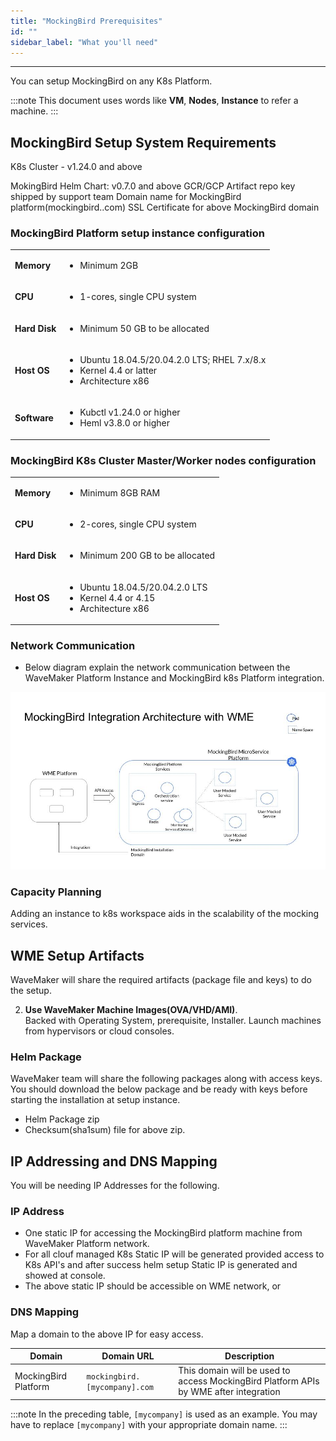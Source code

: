 ```yaml
---
title: "MockingBird Prerequisites"
id: ""
sidebar_label: "What you'll need"
---
```

---

You can setup MockingBird on any K8s Platform.

:::note
This document uses words like **VM**, **Nodes**, **Instance** to refer a machine.
:::

## MockingBird Setup System Requirements

K8s Cluster - v1.24.0 and above

MokingBird Helm Chart: v0.7.0 and above
GCR/GCP Artifact repo key shipped by support team
Domain name for MockingBird platform(mockingbird.<domainname>.com)
SSL Certificate for above MockingBird domain

### MockingBird Platform setup instance configuration

<table><tbody><tr><td><strong>Memory</strong></td><td><ul><li>Minimum 2GB</li></ul></td></tr><tr><td><strong>CPU</strong></td><td><ul><li>1-cores, single CPU system</li></ul></td></tr><tr><td><strong>Hard Disk</strong></td><td><ul><li>Minimum&nbsp;50 GB to be allocated</li></td></tr><tr><td><strong>Host OS</strong></td><td><ul><li>Ubuntu 18.04.5/20.04.2.0 LTS;  RHEL 7.x/8.x</li><li>Kernel 4.4 or latter</li><li>Architecture x86</li></ul></td></tr>
<tr><td><strong>Software</strong></td><td><ul><li>Kubctl v1.24.0 or higher</li><li>Heml v3.8.0 or higher</li></ul></li></td></tr></tbody></table>

### MockingBird K8s Cluster Master/Worker nodes configuration

<table><tbody><tr><td><strong>Memory</strong></td><td><ul><li>Minimum 8GB RAM</li></ul></td></tr><tr><td><strong>CPU</strong></td><td><ul><li>2-cores, single CPU system</li></ul></td></tr><tr><td><strong>Hard Disk</strong></td><td><ul><li>Minimum&nbsp;200 GB to be allocated</li></ul></li></td></tr><tr><td><strong>Host OS</strong></td><td><ul><li>Ubuntu 18.04.5/20.04.2.0 LTS</li><li>Kernel 4.4 or 4.15</li><li>Architecture x86</li></ul></td></tr>
</ul></td></tr></tbody></table>

### Network Communication

- Below diagram explain the network communication between the WaveMaker Platform Instance and MockingBird k8s Platform integration.

[![network-communication-between-instances](/learn/assets/wme-setup/network-communication-between-mbe-wme.jpg)](/learn/assets/wme-setup/network-communication-between-mbe-wme.jpg)

### Capacity Planning

Adding an instance to k8s workspace aids in the scalability of the mocking services. 

## WME Setup Artifacts

WaveMaker will share the required artifacts (package file and keys) to do the setup.

2. **Use WaveMaker Machine Images(OVA/VHD/AMI)**.  
    Backed with Operating System, prerequisite, Installer.
    Launch machines from hypervisors or cloud consoles.

### Helm Package 

WaveMaker team will share the following packages along with access keys. You should download the below package and be ready with keys before starting the installation at setup instance.

- Helm Package zip
- Checksum(sha1sum) file for above zip.

## IP Addressing and DNS Mapping

You will be needing IP Addresses for the following.

### IP Address

- One static IP for accessing the MockingBird platform machine from WaveMaker Platform network.
- For all clouf managed K8s Static IP will be generated provided access to K8s API's and after success helm setup Static IP is generated and showed at console.
- The above static IP should be accessible on WME network, or

### DNS Mapping

Map a domain to the above IP for easy access.

| **Domain**              | **Domain URL**                | **Description**                                                                           |
| ---                     | ---                           | ---                                                                                       |
| MockingBird Platform    | `mockingbird.[mycompany].com`   | This domain will be used to access MockingBird Platform APIs by WME after integration   |

:::note
In the preceding table, `[mycompany]` is used as an example. You may have to replace `[mycompany]` with your appropriate domain name.
:::

